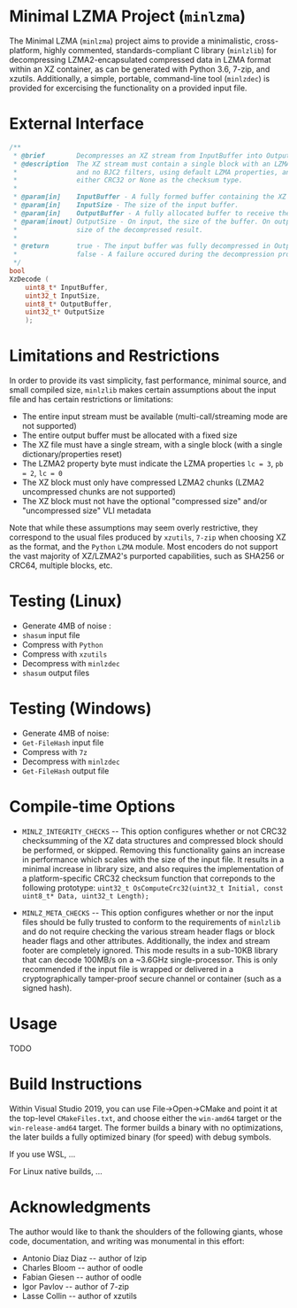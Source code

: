# Minimal LZMA Project (`minlzma`)

The Minimal LZMA (`minlzma`) project aims to provide a minimalistic, cross-platform, highly commented, standards-compliant C library (`minlzlib`) for decompressing LZMA2-encapsulated compressed data in LZMA format within an XZ container, as can be generated with Python 3.6, 7-zip, and xzutils. Additionally, a simple, portable, command-line tool (`minlzdec`) is provided for excercising the functionality on a provided input file.

# External Interface

~~~ c
/**
 * @brief        Decompresses an XZ stream from InputBuffer into OutputBuffer.
 * @description  The XZ stream must contain a single block with an LZMA2 filter
 *               and no BJC2 filters, using default LZMA properties, and using
 *               either CRC32 or None as the checksum type.
 *
 * @param[in]    InputBuffer - A fully formed buffer containing the XZ stream.
 * @param[in]    InputSize - The size of the input buffer.
 * @param[in]    OutputBuffer - A fully allocated buffer to receive the outout.
 * @param[inout] OutputSize - On input, the size of the buffer. On output, the
 *               size of the decompressed result.
 *
 * @return       true - The input buffer was fully decompressed in OutputBuffer
 *               false - A failure occured during the decompression process
 */
bool
XzDecode (
    uint8_t* InputBuffer,
    uint32_t InputSize,
    uint8_t* OutputBuffer,
    uint32_t* OutputSize
    );
~~~

# Limitations and Restrictions
In order to provide its vast simplicity, fast performance, minimal source, and small compiled size, `minlzlib` makes certain assumptions about the input file and has certain restrictions or limitations:

* The entire input stream must be available (multi-call/streaming mode are not supported)
* The entire output buffer must be allocated with a fixed size
* The XZ file must have a single stream, with a single block (with a single dictionary/properties reset)
* The LZMA2 property byte must indicate the LZMA properties `lc = 3`, `pb = 2`, `lc = 0`
* The XZ block must only have compressed LZMA2 chunks (LZMA2 uncompressed chunks are not supported)
* The XZ block must not have the optional "compressed size" and/or "uncompressed size" VLI metadata

Note that while these assumptions may seem overly restrictive, they correspond to the usual files produced by `xzutils`, `7-zip` when choosing XZ as the format, and the `Python` `LZMA` module. Most encoders do not support the vast majority of XZ/LZMA2's purported capabilities, such as SHA256 or CRC64, multiple blocks, etc.

# Testing (Linux)

* Generate 4MB of noise :
* `shasum` input file
* Compress with `Python`
* Compress with `xzutils`
* Decompress with `minlzdec`
* `shasum` output files

# Testing (Windows)

* Generate 4MB of noise:
* `Get-FileHash` input file
* Compress with `7z`
* Decompress with `minlzdec`
* `Get-FileHash` output file

# Compile-time Options
* `MINLZ_INTEGRITY_CHECKS` -- This option configures whether or not CRC32 checksumming of the XZ data structures and compressed block should be performed, or skipped. Removing this functionality gains an increase in performance which scales with the size of the input file. It results in a minimal increase in library size, and also requires the implementation of a platform-specific CRC32 checksum function that correponds to the following prototype: `uint32_t OsComputeCrc32(uint32_t Initial, const uint8_t* Data, uint32_t Length);`

* `MINLZ_META_CHECKS` -- This option configures whether or nor the input files should be fully trusted to conform to the requirements of `minlzlib` and do not require checking the various stream header flags or block header flags and other attributes. Additionally, the index and stream footer are completely ignored. This mode results in a sub-10KB library that can decode 100MB/s on a ~3.6GHz single-processor. This is only recommended if the input file is wrapped or delivered in a cryptographically tamper-proof secure channel or container (such as a signed hash).

# Usage
TODO

# Build Instructions
Within Visual Studio 2019, you can use File->Open->CMake and point it at the top-level `CMakeFiles.txt`, and choose either the `win-amd64` target or the `win-release-amd64` target. The former builds a binary with no optimizations, the later builds a fully optimized binary (for speed) with debug symbols.

If you use WSL, ...

For Linux native builds, ...

# Acknowledgments
The author would like to thank the shoulders of the following giants, whose code, documentation, and writing was monumental in this effort:

* Antonio Diaz Diaz -- author of lzip
* Charles Bloom -- author of oodle
* Fabian Giesen -- author of oodle
* Igor Pavlov -- author of 7-zip
* Lasse Collin -- author of xzutils
